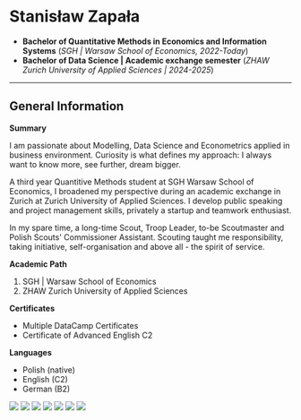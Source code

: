 # Stanisław Zapała

- **Bachelor of Quantitative Methods in Economics and Information Systems** (*SGH | Warsaw School of Economics, 2022-Today*)
- **Bachelor of Data Science | Academic exchange semester** (*ZHAW Zurich University of Applied Sciences | 2024-2025*)
---

## General Information
**Summary**

I am passionate about Modelling, Data Science and Econometrics applied in business environment.
Curiosity is what defines my approach: I always want to know more, see further, dream bigger.

A third year Quantitive Methods student at SGH Warsaw School of Economics, I broadened my perspective during an academic exchange in Zurich at Zurich University of Applied Sciences. 
I develop public speaking and project management skills, privately a startup and teamwork enthusiast.

In my spare time, a long-time Scout, Troop Leader, to-be Scoutmaster and Polish Scouts' Commissioner Assistant. Scouting taught me responsibility, taking initiative, self-organisation and above all - the spirit of service.

**Academic Path**
1. SGH | Warsaw School of Economics
2. ZHAW Zurich University of Applied Sciences

**Certificates**
- Multiple DataCamp Certificates
- Certificate of Advanced English C2

**Languages**
- Polish (native)
- English (C2)
- German (B2)


<img src="https://img.shields.io/badge/R-276DC3?style=for-the-badge&logo=r&logoColor=white" /> <img src="https://img.shields.io/badge/Python-FFD43B?style=for-the-badge&logo=python&logoColor=blue" /> <img src="https://img.shields.io/badge/Numpy-777BB4?style=for-the-badge&logo=numpy&logoColor=white" /> <img src="https://img.shields.io/badge/Pandas-2C2D72?style=for-the-badge&logo=pandas&logoColor=white" /> <img src="https://img.shields.io/badge/Jupyter-F37626.svg?&style=for-the-badge&logo=Jupyter&logoColor=white" /> <img src="https://img.shields.io/badge/scikit_learn-F7931E?style=for-the-badge&logo=scikit-learn&logoColor=white" /> <img src="https://img.shields.io/badge/MySQL-005C84?style=for-the-badge&logo=mysql&logoColor=white" />
<!--
**stanislawzapala/stanislawzapala** is a ✨ _special_ ✨ repository because its `README.md` (this file) appears on your GitHub profile.

Here are some ideas to get you started:

- 🔭 I’m currently working on ...
- 🌱 I’m currently learning ...
- 👯 I’m looking to collaborate on ...
- 🤔 I’m looking for help with ...
- 💬 Ask me about ...
- 📫 How to reach me: ...
- 😄 Pronouns: ...
- ⚡ Fun fact: ...
-->
